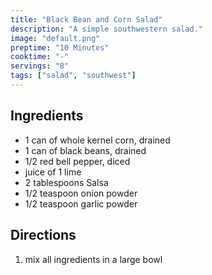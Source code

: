 ```yaml
---
title: "Black Bean and Corn Salad"
description: "A simple southwestern salad."
image: "default.png"
preptime: "10 Minutes"
cooktime: "-"
servings: "8"
tags: ["salad", "southwest"]
---
```


## Ingredients
- 1 can of whole kernel corn, drained
- 1 can of black beans, drained
- 1/2 red bell pepper, diced
- juice of 1 lime
- 2 tablespoons Salsa
- 1/2 teaspoon onion powder
- 1/2 teaspoon garlic powder

## Directions
1. mix all ingredients in a large bowl
